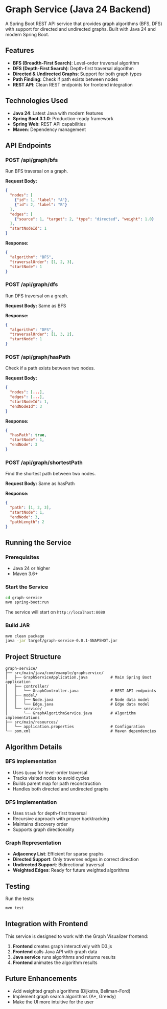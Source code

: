 # Graph Service (Java 24 Backend)

A Spring Boot REST API service that provides graph algorithms (BFS, DFS) with support for directed and undirected graphs. Built with Java 24 and modern Spring Boot.

## Features

- **BFS (Breadth-First Search)**: Level-order traversal algorithm
- **DFS (Depth-First Search)**: Depth-first traversal algorithm
- **Directed & Undirected Graphs**: Support for both graph types
- **Path Finding**: Check if path exists between nodes
- **REST API**: Clean REST endpoints for frontend integration

## Technologies Used

- **Java 24**: Latest Java with modern features
- **Spring Boot 3.1.0**: Production-ready framework
- **Spring Web**: REST API capabilities
- **Maven**: Dependency management

## API Endpoints

### POST /api/graph/bfs
Run BFS traversal on a graph.

**Request Body:**
```json
{
  "nodes": [
    {"id": 1, "label": "A"},
    {"id": 2, "label": "B"}
  ],
  "edges": [
    {"source": 1, "target": 2, "type": "directed", "weight": 1.0}
  ],
  "startNodeId": 1
}
```

**Response:**
```json
{
  "algorithm": "BFS",
  "traversalOrder": [1, 2, 3],
  "startNode": 1
}
```

### POST /api/graph/dfs
Run DFS traversal on a graph.

**Request Body:** Same as BFS

**Response:**
```json
{
  "algorithm": "DFS",
  "traversalOrder": [1, 3, 2],
  "startNode": 1
}
```

### POST /api/graph/hasPath
Check if a path exists between two nodes.

**Request Body:**
```json
{
  "nodes": [...],
  "edges": [...],
  "startNodeId": 1,
  "endNodeId": 3
}
```

**Response:**
```json
{
  "hasPath": true,
  "startNode": 1,
  "endNode": 3
}
```

### POST /api/graph/shortestPath
Find the shortest path between two nodes.

**Request Body:** Same as hasPath

**Response:**
```json
{
  "path": [1, 2, 3],
  "startNode": 1,
  "endNode": 3,
  "pathLength": 2
}
```

## Running the Service

### Prerequisites
- Java 24 or higher
- Maven 3.6+

### Start the Service
```bash
cd graph-service
mvn spring-boot:run
```

The service will start on `http://localhost:8080`

### Build JAR
```bash
mvn clean package
java -jar target/graph-service-0.0.1-SNAPSHOT.jar
```

## Project Structure

```
graph-service/
├── src/main/java/com/example/graphservice/
│   ├── GraphServiceApplication.java          # Main Spring Boot application
│   ├── controller/
│   │   └── GraphController.java              # REST API endpoints
│   ├── model/
│   │   ├── Node.java                         # Node data model
│   │   └── Edge.java                         # Edge data model
│   └── service/
│       └── GraphAlgorithmService.java        # Algorithm implementations
├── src/main/resources/
│   └── application.properties                # Configuration
└── pom.xml                                   # Maven dependencies
```

## Algorithm Details

### BFS Implementation
- Uses `Queue` for level-order traversal
- Tracks visited nodes to avoid cycles
- Builds parent map for path reconstruction
- Handles both directed and undirected graphs

### DFS Implementation
- Uses `Stack` for depth-first traversal
- Recursive approach with proper backtracking
- Maintains discovery order
- Supports graph directionality

### Graph Representation
- **Adjacency List**: Efficient for sparse graphs
- **Directed Support**: Only traverses edges in correct direction
- **Undirected Support**: Bidirectional traversal
- **Weighted Edges**: Ready for future weighted algorithms

## Testing

Run the tests:
```bash
mvn test
```

## Integration with Frontend

This service is designed to work with the Graph Visualizer frontend:

1. **Frontend** creates graph interactively with D3.js
2. **Frontend** calls Java API with graph data
3. **Java service** runs algorithms and returns results
4. **Frontend** animates the algorithm results

## Future Enhancements

- Add weighted graph algorithms (Dijkstra, Bellman-Ford)
- Implement graph search algorithms (A*, Greedy)
- Make the UI more intuitive for the user
